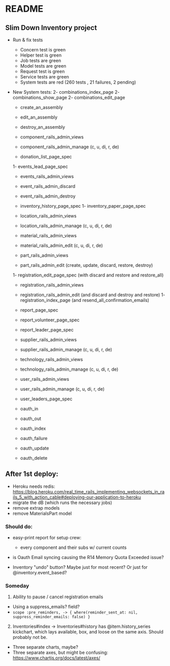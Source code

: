 # README
## Slim Down Inventory project

* Run & fix tests
  - Concern test is green
  - Helper test is green
  - Job tests are green
  - Model tests are green
  - Request test is green
  - Service tests are green
  - System tests are red (260 tests , 21 failures, 2 pending)

* New System tests:
  2- combinations_index_page
  2- combinations_show_page
  2- combinations_edit_page
    - create_an_assembly
    - edit_an_assembly
    - destroy_an_assembly

  - component_rails_admin_views
  - component_rails_admin_manage (c, u, di, r, de)

  - donation_list_page_spec

  1- events_lead_page_spec
  - events_rails_admin_views
  - event_rails_admin_discard
  - event_rails_admin_destroy

  - inventory_history_page_spec
  1- inventory_paper_page_spec

  - location_rails_admin_views
  - location_rails_admin_manage (c, u, di, r, de)

  - material_rails_admin_views
  - material_rails_admin_edit (c, u, di, r, de)

  - part_rails_admin_views
  - part_rails_admin_edit (create, update, discard, restore, destroy)

  1- registration_edit_page_spec (with discard and restore and restore_all)
  - registration_rails_admin_views
  - registration_rails_admin_edit (and discard and destroy and restore)
  1- registration_index_page (and resend_all_confirmation_emails)

  - report_page_spec
  - report_volunteer_page_spec
  - report_leader_page_spec

  - supplier_rails_admin_views
  - supplier_rails_admin_manage (c, u, di, r, de)

  - technology_rails_admin_views
  - technology_rails_admin_manage (c, u, di, r, de)

  - user_rails_admin_views
  - user_rails_admin_manage (c, u, di, r, de)
  - user_leaders_page_spec

  - oauth_in
  - oauth_out
  - oauth_index
  - oauth_failure
  - oauth_update
  - oauth_delete

## After 1st deploy:
- Heroku needs redis: https://blog.heroku.com/real_time_rails_implementing_websockets_in_rails_5_with_action_cable#deploying-our-application-to-heroku
- migrate the dB (which runs the necessary jobs)
- remove extrap models
- remove MaterialsPart model

### Should do:
- easy-print report for setup crew:
  - every component and their subs w/ current counts

- is Oauth Email syncing causing the R14 Memory Quota Exceeded issue?

- Inventory "undo" button? Maybe just for most recent? Or just for @inventory.event_based?

### Someday
1. Ability to pause / cancel registration emails
  - Using a suppress_emails? field?
  - `scope :pre_reminders, -> { where(reminder_sent_at: nil, suppress_reminder_emails: false) }`

2. Inventories#index -> Inventories#history has @item.history_series kickchart, which lays available, box, and loose on the same axis. Should probably not be.
  - Three separate charts, maybe?
  - Three separate axes, but might be confusing: https://www.chartjs.org/docs/latest/axes/
